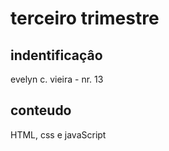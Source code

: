 # terceiro trimestre

## indentificaçâo
evelyn c. vieira - nr. 13

## conteudo
HTML, css e javaScript
